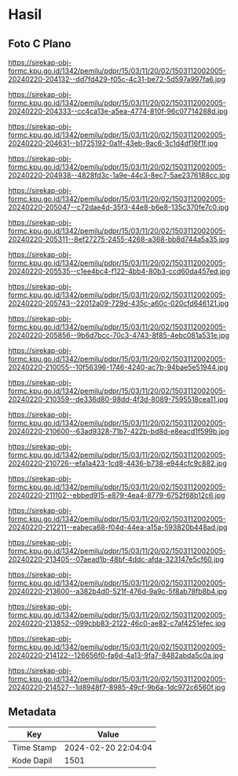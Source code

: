 # Hasil

## Foto C Plano

https://sirekap-obj-formc.kpu.go.id/1342/pemilu/pdpr/15/03/11/20/02/1503112002005-20240220-204132--dd7fd429-f05c-4c31-be72-5d597a997fa6.jpg

https://sirekap-obj-formc.kpu.go.id/1342/pemilu/pdpr/15/03/11/20/02/1503112002005-20240220-204333--cc4ca13e-a5ea-4774-810f-96c07714288d.jpg

https://sirekap-obj-formc.kpu.go.id/1342/pemilu/pdpr/15/03/11/20/02/1503112002005-20240220-204631--b1725192-0a1f-43eb-9ac6-3c1d4df16f1f.jpg

https://sirekap-obj-formc.kpu.go.id/1342/pemilu/pdpr/15/03/11/20/02/1503112002005-20240220-204938--4828fd3c-1a9e-44c3-8ec7-5ae2376188cc.jpg

https://sirekap-obj-formc.kpu.go.id/1342/pemilu/pdpr/15/03/11/20/02/1503112002005-20240220-205047--c72dae4d-35f3-44e8-b6e8-135c370fe7c0.jpg

https://sirekap-obj-formc.kpu.go.id/1342/pemilu/pdpr/15/03/11/20/02/1503112002005-20240220-205311--8ef27275-2455-4268-a368-bb8d744a5a35.jpg

https://sirekap-obj-formc.kpu.go.id/1342/pemilu/pdpr/15/03/11/20/02/1503112002005-20240220-205535--c1ee4bc4-f122-4bb4-80b3-ccd60da457ed.jpg

https://sirekap-obj-formc.kpu.go.id/1342/pemilu/pdpr/15/03/11/20/02/1503112002005-20240220-205743--22012a09-729d-435c-a60c-020cfd646121.jpg

https://sirekap-obj-formc.kpu.go.id/1342/pemilu/pdpr/15/03/11/20/02/1503112002005-20240220-205856--9b6d7bcc-70c3-4743-8f85-4ebc081a531e.jpg

https://sirekap-obj-formc.kpu.go.id/1342/pemilu/pdpr/15/03/11/20/02/1503112002005-20240220-210055--10f56396-1746-4240-ac7b-94bae5e51944.jpg

https://sirekap-obj-formc.kpu.go.id/1342/pemilu/pdpr/15/03/11/20/02/1503112002005-20240220-210359--de336d80-98dd-4f3d-8089-7595518cea11.jpg

https://sirekap-obj-formc.kpu.go.id/1342/pemilu/pdpr/15/03/11/20/02/1503112002005-20240220-210600--63ad9328-71b7-422b-bd8d-e8eacd1f599b.jpg

https://sirekap-obj-formc.kpu.go.id/1342/pemilu/pdpr/15/03/11/20/02/1503112002005-20240220-210726--efa1a423-1cd8-4436-b738-e944cfc9c882.jpg

https://sirekap-obj-formc.kpu.go.id/1342/pemilu/pdpr/15/03/11/20/02/1503112002005-20240220-211102--ebbed915-e879-4ea4-8779-6752f68b12c6.jpg

https://sirekap-obj-formc.kpu.go.id/1342/pemilu/pdpr/15/03/11/20/02/1503112002005-20240220-212211--eabeca68-f04d-44ea-a15a-593820b448ad.jpg

https://sirekap-obj-formc.kpu.go.id/1342/pemilu/pdpr/15/03/11/20/02/1503112002005-20240220-213405--07aead1b-48bf-4ddc-afda-323147e5cf60.jpg

https://sirekap-obj-formc.kpu.go.id/1342/pemilu/pdpr/15/03/11/20/02/1503112002005-20240220-213600--a382b4d0-521f-476d-9a9c-5f8ab78fb8b4.jpg

https://sirekap-obj-formc.kpu.go.id/1342/pemilu/pdpr/15/03/11/20/02/1503112002005-20240220-213852--099cbb83-2122-46c0-ae82-c7af4251efec.jpg

https://sirekap-obj-formc.kpu.go.id/1342/pemilu/pdpr/15/03/11/20/02/1503112002005-20240220-214122--126656f0-fa6d-4a13-9fa7-8482abda5c0a.jpg

https://sirekap-obj-formc.kpu.go.id/1342/pemilu/pdpr/15/03/11/20/02/1503112002005-20240220-214527--1d8948f7-8985-49cf-9b6a-1dc972c6560f.jpg


## Metadata

| Key        | Value               |
| ---------- | ------------------- |
| Time Stamp | 2024-02-20 22:04:04 |
| Kode Dapil | 1501                |




